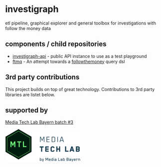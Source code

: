 # investigraph
etl pipeline, graphical explorer and general toolbox for investigations with follow the money data

## components / child repositories
- [investigraph-api](https://github.com/investigativedata/investigraph-api) - public API instance to use as a test playground
- [ftmq](https://github.com/investigativedata/ftmq) - An attempt towards a [followthemoney](https://github.com/alephdata/followthemoney) query dsl

## 3rd party contributions
This project builds on top of great technology. Contributions to 3rd party libraries are listet below.

## supported by
[Media Tech Lab Bayern batch #3](https://github.com/media-tech-lab)

<a href="https://www.media-lab.de/en/programs/media-tech-lab">
    <img src="https://raw.githubusercontent.com/media-tech-lab/.github/main/assets/mtl-powered-by.png" width="240" title="Media Tech Lab powered by logo">
</a>
